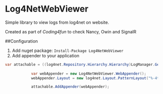# Log4NetWebViewer
 Simple library to view logs from log4net on website.

Created as part of *Coding4fun* to check Nancy, Owin and SignalR

##Configuration

1. Add nuget package: ```Install-Package Log4NetWebViewer```
2. Add appender to your application
```C# 
var attachable = ((log4net.Repository.Hierarchy.Hierarchy)LogManager.GetRepository()).Root as IAppenderAttachable;
            
            var webAppender = new Log4NetWebViewer.WebAppender();
            webAppender.Layout = new log4net.Layout.PatternLayout("%-4timestamp [%thread] %-5level %logger %ndc - %message%newline");

            attachable.AddAppender(webAppender);
``` 